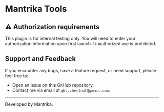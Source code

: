 # Mantrika Tools

## ⚠️ Authorization requirements
   
This plugin is for internal testing only. You will need to enter your authorization information upon first launch.
Unauthorized use is prohibited.

## Support and Feedback

If you encounter any bugs, have a feature request, or need support, please feel free to:

* Open an issue on this GitHub repository.
* Contact me via email at `qht.chestnut@gmail.com`.

---

Developed by Mantrika.
